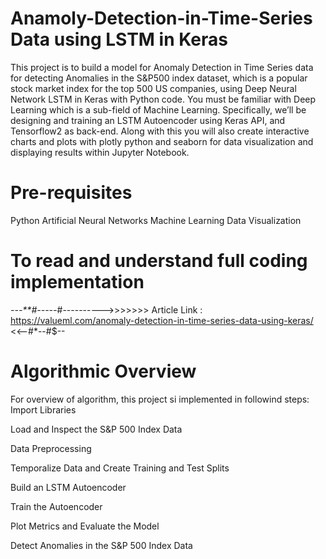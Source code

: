# Anamoly-Detection-in-Time-Series Data using LSTM in Keras

This project is to build a model for Anomaly Detection in Time Series data for detecting Anomalies in the S&P500 index dataset, which is a popular stock market index for the top 500 US companies, using Deep Neural Network LSTM in Keras with Python code. 
You must be familiar with Deep Learning which is a sub-field of Machine Learning. Specifically, we’ll be designing and training an LSTM Autoencoder using Keras API, and Tensorflow2 as back-end. 
Along with this you will also create interactive charts and plots with plotly python and seaborn for data visualization and displaying results within Jupyter Notebook.

# Pre-requisites
 Python
 Artificial Neural Networks
 Machine Learning
 Data Visualization
 
 # To read and understand full coding implementation
 
*---**#-----*#---------->>>>>>> Article Link : https://valueml.com/anomaly-detection-in-time-series-data-using-keras/  <<--#*--#$--

# Algorithmic Overview
For overview of algorithm, this project si implemented in followind steps:
Import Libraries

Load and Inspect the S&P 500 Index Data

Data Preprocessing

Temporalize Data and Create Training and Test Splits

Build an LSTM Autoencoder

Train the Autoencoder

Plot Metrics and Evaluate the Model

Detect Anomalies in the S&P 500 Index Data
